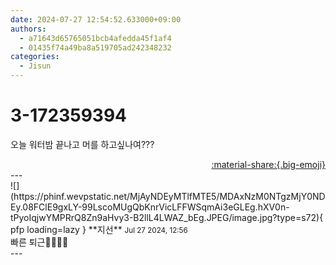 ```yaml
---
date: 2024-07-27 12:54:52.633000+09:00
authors:
  - a71643d65765051bcb4afedda45f1af4
  - 01435f74a49ba8a519705ad242348232
categories:
  - Jisun
---
```


# 3-172359394

<div class="post-container" markdown="1">
<div class="content-container md-sidebar__scrollwrap" markdown="1">

오늘 워터밤 끝나고 머를 하고싶나여???

</div>
</div>

<div style="text-align: right;" markdown="1">
<a href="https://weverse.io/fromis9/fanpost/3-172359394" style="text-align: right;">:material-share:{.big-emoji}</a>
</div>
---

<div class="comments-container md-sidebar__scrollwrap" markdown="1">
<div class="comment" markdown="1">
<div class='id-container' markdown="1">
![](https://phinf.wevpstatic.net/MjAyNDEyMTlfMTE5/MDAxNzM0NTgzMjY0NDEy.08FClE9gxLY-99LscoMUgQbKnrVicLFFWSqmAi3eGLEg.hXV0n-tPyoIqjwYMPRrQ8Zn9aHvy3-B2llL4LWAZ_bEg.JPEG/image.jpg?type=s72){ pfp loading=lazy }
**<span class="artist">지선</span>** <small>Jul 27 2024, 12:56</small><br>
</div>
<div class='comment-body' markdown="1">
빠른 퇴근🫶🏻🫶🏻
</div>
</div>
</div>
---
